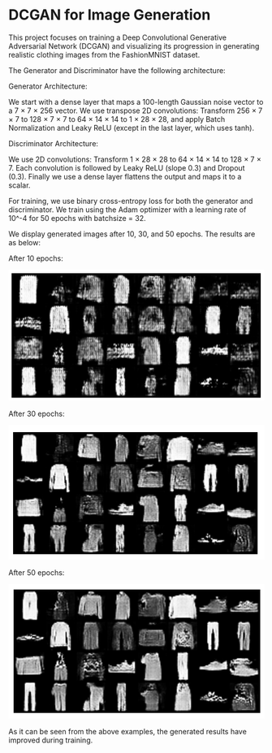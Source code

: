 # DCGAN for Image Generation

This project focuses on training a Deep Convolutional Generative Adversarial Network (DCGAN) and visualizing its progression in generating realistic clothing images from the FashionMNIST dataset. 


The Generator and Discriminator have the following architecture:


Generator Architecture:


We start with a dense layer that maps a 100-length Gaussian noise vector to a 7 × 7 × 256 vector.
We use transpose 2D convolutions: Transform 256 × 7 × 7 to 128 × 7 × 7 to 64 × 14 × 14 to 1 × 28 × 28, and apply Batch Normalization and Leaky ReLU (except in the last layer, which uses tanh).


Discriminator Architecture:


We use 2D convolutions: Transform 1 × 28 × 28 to 64 × 14 × 14 to 128 × 7 × 7. Each convolution is followed by Leaky ReLU (slope 0.3) and Dropout (0.3). Finally we use a dense layer flattens the output and maps it to a scalar.


For training, we use binary cross-entropy loss for both the generator and discriminator. We train using the Adam optimizer with a learning rate of 10^-4 for 50 epochs with batchsize = 32.


We display generated images after 10, 30, and 50 epochs. The results are as below:


After 10 epochs:


<img src="images/10.png" width="600"/>


After 30 epochs:


<img src="images/30.png" width="600"/>


After 50 epochs:


<img src="images/50.png" width="600"/>


As it can be seen from the above examples, the generated results have improved during training.



